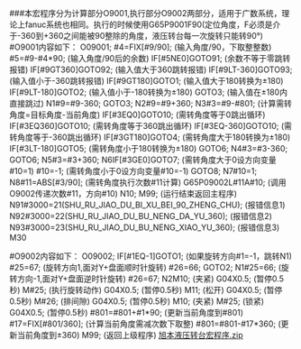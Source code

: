 ###本宏程序分为计算部分O9001,执行部分O9002两部分，适用于广数系统，理论上fanuc系统也相同。执行的时候使用G65P9001F90(定位角度，F必须是介于-360到+360之间能被90整除的角度，液压转台每一次旋转只能转90°)
#O9001内容如下：
O09001;
#4=FIX[#9/90];  (输入角度/90，下取整整数)
#5=#9-#4*90; (输入角度/90后的余数)
IF[#5NE0]GOTO91; (余数不等于零跳转报错)
IF[#9GT360]GOTO92; (输入值大于360跳转报错)
IF[#9LT-360]GOTO93; (输入值小于-360跳转报错)
IF[#9GT180]GOTO1; (输入值大于180转换为±180)
IF[#9LT-180]GOTO2; (输入值小于-180转换为±180)
GOTO3;                     (输入值在±180内直接跳过)
N1#9=#9-360;
GOTO3;
N2#9=#9+360;
N3#3=#9-#801;        (计算需转角度=目标角度-当前角度)
IF[#3EQ0]GOTO10;    (需转角度等于0跳出循环)
IF[#3EQ360]GOTO10; (需转角度等于360跳出循环)
IF[#3EQ-360]GOTO10; (需转角度等于-360跳出循环)
IF[#3GT180]GOTO4;     (需转角度大于180转换为±180)
IF[#3LT-180]GOTO5;    (需转角度小于180转换为±180)
GOTO6;
N4#3=#3-360;
GOTO6;
N5#3=#3+360;
N6IF[#3GE0]GOTO7;   (需转角度大于0设方向变量#10=1)
#10=-1;                       (需转角度小于0设方向变量#10=-1)
GOTO8;
N7#10=1;
N8#11=ABS[#3/90];    (需转角度执行次数#11计算)
G65P09002L#11A#10;  (调用O9002传递次数#11，方向#10)
N10;
M99;                            (运行结束返回主程序)
N91#3000=21(SHU_RU_JIAO_DU_BI_XU_BEI_90_ZHENG_CHU);  (报错信息1)
N92#3000=22(SHU_RU_JIAO_DU_BU_NENG_DA_YU_360); (报错信息2)
N93#3000=23(SHU_RU_JIAO_DU_BU_NENG_XIAO_YU_360); (报错信息3)
M30

#O9002内容如下：
O09002;
IF[#1EQ-1]GOTO1;    (如果旋转方向#1=-1，跳转N1)
#25=67;                    (旋转方向1,面对Y+盘面顺时针旋转)
#26=66;
GOTO2;
N1#25=66;                (旋转方向-1,面对Y+盘面逆时针旋转)
#26=67;
N2M10;    (夹紧)
G04X0.5;   (暂停0.5秒)
M#25;       (执行旋转动作)
G04X0.5;   (暂停0.5秒)
M11;         (松开)
G04X0.5;   (暂停0.5秒)
M#26;       (排间隙)
G04X0.5;   (暂停0.5秒)
M10;         (夹紧)
M#25;       (锁紧)
G04X0.5;   (暂停0.5秒)
#801=#801+#1\*90;       (更新当前角度到#801)
#17=FIX[#801/360];       (计算当前角度需减次数下取整)
#801=#801-#17\*360;    (更新当前角度到±360)
M99;       (返回上级程序)
[旭本液压转台宏程序.zip](https://github.com/user-attachments/files/18004930/default.zip)
